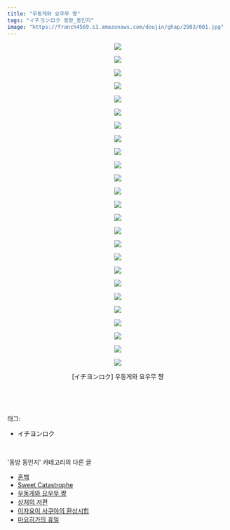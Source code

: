 ```yaml
---
title: "우동게와 요우무 쨩"
tags: "イチヨンロク 동방_동인지"
image: "https://franch4569.s3.amazonaws.com/doujin/ghap/2903/001.jpg"
---
```

<div class="article">
<p style="text-align: center; clear: none; float: none;"><img src="{{ site.imgserver2 }}/ghap/2903/001.jpg"/></p>
<p style="text-align: center; clear: none; float: none;"><img src="{{ site.imgserver2 }}/ghap/2903/002.jpg"/></p>
<p style="text-align: center; clear: none; float: none;"><img src="{{ site.imgserver2 }}/ghap/2903/003.jpg"/></p>
<p style="text-align: center; clear: none; float: none;"><img src="{{ site.imgserver2 }}/ghap/2903/004.jpg"/></p>
<p style="text-align: center; clear: none; float: none;"><img src="{{ site.imgserver2 }}/ghap/2903/005.jpg"/></p>
<p style="text-align: center; clear: none; float: none;"><img src="{{ site.imgserver2 }}/ghap/2903/006.jpg"/></p>
<p style="text-align: center; clear: none; float: none;"><img src="{{ site.imgserver2 }}/ghap/2903/007.jpg"/></p>
<p style="text-align: center; clear: none; float: none;"><img src="{{ site.imgserver2 }}/ghap/2903/008.jpg"/></p>
<p style="text-align: center; clear: none; float: none;"><img src="{{ site.imgserver2 }}/ghap/2903/009.jpg"/></p>
<p style="text-align: center; clear: none; float: none;"><img src="{{ site.imgserver2 }}/ghap/2903/010.jpg"/></p>
<p style="text-align: center; clear: none; float: none;"><img src="{{ site.imgserver2 }}/ghap/2903/011.jpg"/></p>
<p style="text-align: center; clear: none; float: none;"><img src="{{ site.imgserver2 }}/ghap/2903/012.jpg"/></p>
<p style="text-align: center; clear: none; float: none;"><img src="{{ site.imgserver2 }}/ghap/2903/013.jpg"/></p>
<p style="text-align: center; clear: none; float: none;"><img src="{{ site.imgserver2 }}/ghap/2903/014.jpg"/></p>
<p style="text-align: center; clear: none; float: none;"><img src="{{ site.imgserver2 }}/ghap/2903/015.jpg"/></p>
<p style="text-align: center; clear: none; float: none;"><img src="{{ site.imgserver2 }}/ghap/2903/016.jpg"/></p>
<p style="text-align: center; clear: none; float: none;"><img src="{{ site.imgserver2 }}/ghap/2903/017.jpg"/></p>
<p style="text-align: center; clear: none; float: none;"><img src="{{ site.imgserver2 }}/ghap/2903/018.jpg"/></p>
<p style="text-align: center; clear: none; float: none;"><img src="{{ site.imgserver2 }}/ghap/2903/019.jpg"/></p>
<p style="text-align: center; clear: none; float: none;"><img src="{{ site.imgserver2 }}/ghap/2903/020.jpg"/></p>
<p style="text-align: center; clear: none; float: none;"><img src="{{ site.imgserver2 }}/ghap/2903/021.jpg"/></p>
<p style="text-align: center; clear: none; float: none;"><img src="{{ site.imgserver2 }}/ghap/2903/022.jpg"/></p>
<p style="text-align: center; clear: none; float: none;"><img src="{{ site.imgserver2 }}/ghap/2903/023.jpg"/></p>
<p style="text-align: center; clear: none; float: none;"><img src="{{ site.imgserver2 }}/ghap/2903/024.jpg"/></p>
<p style="text-align: center; clear: none; float: none;"><img src="{{ site.imgserver2 }}/ghap/2903/025.jpg"/></p>
<p style="text-align: center; clear: none; float: none;">[イチヨンロク] 우동게와 요우무 쨩</p>
<p><br/></p>
</div><br/>
<div class="tagTrail">
<p>태그: </p>
<ul>
<li>イチヨンロク</li>
</ul>
</div><br/>
<div class="another">
<p>'동방 동인지' 카테고리의 다른 글</p>
<ul>
<li><a href="/ghap_2905">혼백</a></li>
<li><a href="/ghap_2904">Sweet Catastrophe</a></li>
<li><a href="/ghap_2903">우동게와 요우무 쨩</a></li>
<li><a href="/ghap_2902">상처의 저편</a></li>
<li><a href="/ghap_2901">이자요이 사쿠야의 환상시험</a></li>
<li><a href="/ghap_2900">마요히가의 휴일</a></li>
</ul>
</div><br/>
<div class="cb_module cb_fluid">
<div class="cb_wrt cb_profile">
</div><!-- commentList close -->
</div><br/>
